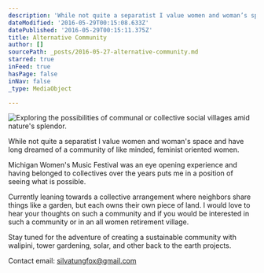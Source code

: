 ```yaml
---
description: 'While not quite a separatist I value women and woman’s space and have long dreamed of a community of like minded, feminist oriented women.'
dateModified: '2016-05-29T00:15:08.633Z'
datePublished: '2016-05-29T00:15:11.375Z'
title: Alternative Community
author: []
sourcePath: _posts/2016-05-27-alternative-community.md
starred: true
inFeed: true
hasPage: false
inNav: false
_type: MediaObject

---
```

![Exploring the possibilities of communal or collective social villages amid nature's splendor.](https://s3-us-west-2.amazonaws.com/the-grid-img/p/7570bd9ea06f20935d3f49a6c4cb8a33ae142047.jpg)

While not quite a separatist I value women and woman's space and have long dreamed of a community of like minded, feminist oriented women.

Michigan Women's Music Festival was an eye opening experience and having belonged to collectives over the years puts me in a position of seeing what is possible.

Currently leaning towards a collective arrangement where neighbors share things like a garden, but each owns their own piece of land. I would love to hear your thoughts on such a community and if you would be interested in such a community or in an all women retirement village.

Stay tuned for the adventure of creating a sustainable community with walipini, tower gardening, solar, and other back to the earth projects.

Contact email: silvatungfox@gmail.com